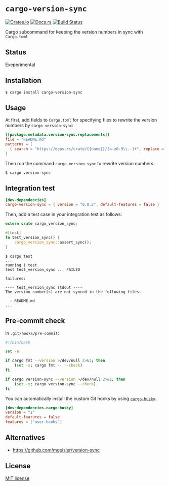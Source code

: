 # `cargo-version-sync`

[![Crates.io](https://img.shields.io/crates/v/cargo-version-sync.svg)](https://crates.io/crates/cargo-version-sync)
[![Docs.rs](https://docs.rs/cargo-version-sync/badge.svg)](https://docs.rs/cargo-version-sync)
[![Build Status](https://travis-ci.org/ubnt-intrepid/cargo-version-sync.svg?branch=master)](https://travis-ci.org/ubnt-intrepid/cargo-version-sync)

Cargo subcommand for keeping the version numbers in sync with `Cargo.toml`

## Status

Exeperimental

## Installation

```shell-session
$ cargo install cargo-version-sync
```

## Usage

At first, add fields to `Cargo.toml` for specifying files to rewrite the version numbers by `cargo version-sync`:

```toml
[[package.metadata.version-sync.replacements]]
file = "README.md"
patterns = [
  { search = "https://deps.rs/crate/{{name}}/[a-z0-9\\.-]+", replace = "https://deps.rs/crate/{{name}}/{{version}}" },
]
```

Then run the command `cargo version-sync` to rewrite version numbers:

```shell-session
$ cargo version-sync
```

## Integration test


```toml
[dev-dependencies]
cargo-version-sync = { version = "0.0.2", default-features = false }
```

Then, add a test case in your integration test as follows:

```rust
extern crate cargo_version_sync;

#[test]
fn test_version_sync() {
    cargo_version_sync::assert_sync();
}
```

```command
$ cargo test
...
running 1 test
test test_version_sync ... FAILED

failures:

---- test_version_sync stdout ----
The version number(s) are not synced in the following files:

  - README.md
...
```

## Pre-commit check

in `.git/hooks/pre-commit`:

```sh
#!/bin/bash

set -e

if cargo fmt --version >/dev/null 2>&1; then
    (set -x; cargo fmt -- --check)
fi

if cargo version-sync --version >/dev/null 2>&1; then
    (set -x; cargo version-sync --check)
fi
```

You can automatically install the custom Git hooks by using [`cargo-husky`].

```toml
[dev-dependencies.cargo-husky]
version = "1"
default-features = false
features = ["user-hooks"]
```

[`cargo-husky`]: https://github.com/rhysd/cargo-husky.git

## Alternatives

* https://github.com/mgeisler/version-sync

## License

[MIT license](./LICENSE)

<!--
```toml
cargo-version-sync = "0.0.2"
```
-->
